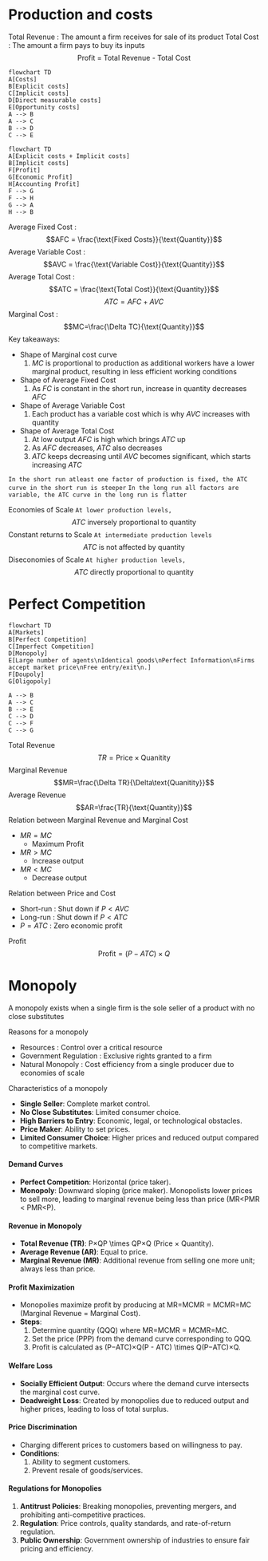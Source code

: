 # Production and costs
Total Revenue : The amount a firm receives for sale of its product 
Total Cost : The amount a firm pays to buy its inputs 
$$\text{Profit = Total Revenue - Total Cost}$$
```mermaid
flowchart TD
A[Costs]
B[Explicit costs]
C[Implicit costs]
D[Direct measurable costs]
E[Opportunity costs]
A --> B
A --> C
B --> D
C --> E
```

```mermaid
flowchart TD
A[Explicit costs + Implicit costs]
B[Implicit costs]
F[Profit]
G[Economic Profit]
H[Accounting Profit]
F --> G
F --> H
G --> A
H --> B
```

Average Fixed Cost :
$$AFC = \frac{\text{Fixed Costs}}{\text{Quantity}}$$
Average Variable Cost : 
$$AVC = \frac{\text{Variable Cost}}{\text{Quantity}}$$Average Total Cost :
$$ATC = \frac{\text{Total Cost}}{\text{Quantity}}$$
$$ATC = AFC + AVC$$
Marginal Cost : $$MC=\frac{\Delta TC}{\text{Quantity}}$$
Key takeaways:
- Shape of Marginal cost curve
	1. $MC$ is proportional to production as additional workers have a lower marginal product, resulting in less efficient working conditions
- Shape of Average Fixed Cost
	1. As $FC$ is constant in the short run, increase in quantity decreases $AFC$ 
- Shape of Average Variable Cost
	1. Each product has a variable cost which is why $AVC$ increases with quantity
- Shape of Average Total Cost
	1. At low output $AFC$ is high which brings $ATC$ up
	2. As $AFC$ decreases, $ATC$ also decreases
	3. $ATC$ keeps decreasing until $AVC$ becomes significant, which starts increasing $ATC$

`In the short run atleast one factor of production is fixed, the ATC curve in the short run is steeper`
`In the long run all factors are variable, the ATC curve in the long run is flatter`

Economies of Scale
`At lower production levels,`
$$ATC\text{ inversely proportional to quantity}$$
Constant returns to Scale
`At intermediate production levels`
$$ATC \text{ is not affected by quantity}$$
Diseconomies of Scale
`At higher production levels,`
$$ATC\text{ directly proportional to quantity}$$

# Perfect Competition
```mermaid
flowchart TD
A[Markets]
B[Perfect Competition]
C[Imperfect Competition]
D[Monopoly]
E[Large number of agents\nIdentical goods\nPerfect Information\nFirms accept market price\nFree entry/exit\n.]
F[Doupoly]
G[Oligopoly]

A --> B
A --> C
B --> E
C --> D
C --> F
C --> G
```

Total Revenue$$TR = \text{Price}\times \text{Quanitity}$$
Marginal Revenue$$MR=\frac{\Delta TR}{\Delta\text{Quanitity}}$$Average Revenue$$AR=\frac{TR}{\text{Quantity}}$$
Relation between Marginal Revenue and Marginal Cost
- $MR = MC$
	- Maximum Profit
- $MR > MC$
	- Increase output
- $MR<MC$ 
	- Decrease output

Relation between Price and Cost
- Short-run : Shut down if $P<AVC$
- Long-run : Shut down if $P< ATC$ 
- $P = ATC$ : Zero economic profit

Profit$$\text{Profit} = (P-ATC)\times Q$$
# Monopoly
A monopoly exists when a single firm is the sole seller of a product with no close substitutes

Reasons for a monopoly
- Resources : Control over a critical resource
- Government Regulation : Exclusive rights granted to a firm
- Natural Monopoly : Cost efficiency from a single producer due to economies of scale

Characteristics of a monopoly
- **Single Seller**: Complete market control.
- **No Close Substitutes**: Limited consumer choice.
- **High Barriers to Entry**: Economic, legal, or technological obstacles.
- **Price Maker**: Ability to set prices.
- **Limited Consumer Choice**: Higher prices and reduced output compared to competitive markets.

#### **Demand Curves**

- **Perfect Competition**: Horizontal (price taker).
- **Monopoly**: Downward sloping (price maker). Monopolists lower prices to sell more, leading to marginal revenue being less than price (MR<PMR < PMR<P).

#### **Revenue in Monopoly**

- **Total Revenue (TR)**: P×QP \times QP×Q (Price × Quantity).
- **Average Revenue (AR)**: Equal to price.
- **Marginal Revenue (MR)**: Additional revenue from selling one more unit; always less than price.

#### **Profit Maximization**

- Monopolies maximize profit by producing at MR=MCMR = MCMR=MC (Marginal Revenue = Marginal Cost).
- **Steps**:
    1. Determine quantity (QQQ) where MR=MCMR = MCMR=MC.
    2. Set the price (PPP) from the demand curve corresponding to QQQ.
    3. Profit is calculated as (P−ATC)×Q(P - ATC) \times Q(P−ATC)×Q.

#### **Welfare Loss**

- **Socially Efficient Output**: Occurs where the demand curve intersects the marginal cost curve.
- **Deadweight Loss**: Created by monopolies due to reduced output and higher prices, leading to loss of total surplus.

#### **Price Discrimination**

- Charging different prices to customers based on willingness to pay.
- **Conditions**:
    1. Ability to segment customers.
    2. Prevent resale of goods/services.

#### **Regulations for Monopolies**

1. **Antitrust Policies**: Breaking monopolies, preventing mergers, and prohibiting anti-competitive practices.
2. **Regulation**: Price controls, quality standards, and rate-of-return regulation.
3. **Public Ownership**: Government ownership of industries to ensure fair pricing and efficiency.
